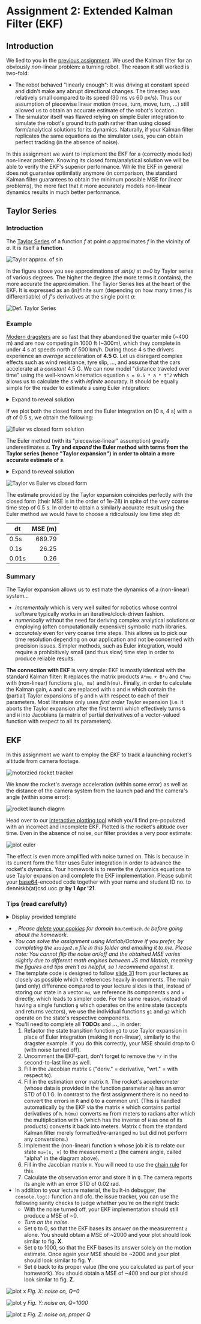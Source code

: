 # Assignment 2: Extended Kalman Filter (EKF)
## Introduction
We lied to you in the [previous assignment](https://github.com/denniskb/hy475/tree/master/assign1_kalman). We used the Kalman filter for an obviously *non*-linear problem: a turning robot. The reason it still worked is two-fold:

- The robot behaved "linearly enough": It was driving at constant speed and didn't make any abrupt directional changes. The timestep was relatively small compared to its speed (30 ms vs 60 px/s). Thus our assumption of piecewise linear motion (move, turn, move, turn, ...) still allowed us to obtain an accurate estimate of the robot's location.
- The simulator itself was flawed relying on simple Euler integration to simulate the robot's ground truth path rather than using closed form/analytical solutions for its dynamics. Naturally, if your Kalman filter replicates the same equations as the simulator uses, you can obtain perfect tracking (in the absence of noise).

In this assignment we want to implement the EKF for a (correctly modelled) non-linear problem. Knowing its closed form/analytical solution we will be able to verify the EKF's superior performance. While the EKF in general does not guarantee optimilatiy anymore (in comparison, the standard Kalman filter guarantees to obtain the minimum possible MSE for *linear* problems), the mere fact that it more accurately models non-linear dynamics results in much better performance.

## Taylor Series
### Introduction
The [Taylor Series](https://en.wikipedia.org/wiki/Taylor_series) of a function *f* at point *a* approximates *f* in the vicinity of *a*. It is itself a **function**.

![Taylor approx. of sin](https://upload.wikimedia.org/wikipedia/commons/thumb/e/e4/Sintay_SVG.svg/450px-Sintay_SVG.svg.png)

In the figure above you see approximations of *sin(x)* at *a=0* by Taylor series of various degrees. The higher the degree (the more terms it contains), the more accurate the approximation. The Taylor Series lies at the heart of the EKF. It is expressed as an (in)finite sum (depending on how many times *f* is differentiable) of *f*'s derivatives at the single point *a*:

![Def. Taylor Series](https://wikimedia.org/api/rest_v1/media/math/render/svg/46dd2bf78ad7d792988cf616a6ea94024f30b3d9)

### Example
[Modern dragsters](https://www.youtube.com/watch?v=rzlz7PAYV7Y) are so fast that they abandoned the quarter mile (~400 m) and are now competing in 1000 ft (~300m), which they complete in under 4 s at speeds north of 500 km/h. During those 4 s the drivers experience an *average* acceleration of **4.5 G**. Let us disregard complex effects such as wind resistance, tyre slip, ..., and assume that the cars accelerate at a *constant* 4.5 G. We can now model "distance traveled over time" using the well-known kinematics equation `s = 0.5 * a * t^2` which allows us to calculate the *s* with *infinite* accuracy. It should be equally simple for the reader to estimate *s* using Euler integration:

<details>
<summary>Expand to reveal solution</summary>

```matlab
s = s + v * dt;
v = v + 4.5G * dt;
```
</details>

If we plot both the closed form and the Euler integration on [0 s, 4 s] with a *dt* of 0.5 s, we obtain the following:

![Euler vs closed form solution](plot1.png)

The Euler method (with its "piecewise-linear" assumption) greatly underestimates *s*. **Try and *expand* the Euler method with terms from the Taylor series (hence "Taylor expansion") in order to obtain a more accurate estimate of *s***.

<details>
<summary>Expand to reveal solution</summary>
The function in question is the kinematic equation `f(t) = 0.5 * a * t^2` which is twice differentiable:

```
f'(t)  = a * t
f''(t) = a
```

Hence its Taylor series at point *p* is given by

```
T(x) = 0.5 * a * t^2  +  a * t * (x-p)  +  a/2 * (x-p)^2
```

Thus the Taylor expansion of the Euler method becomes:

```matlab
s = s + v * dt + 2.25G * dt^2;
v = v + 4.5G * dt;
```
</details>

![Taylor vs Euler vs closed form](plot2.png)

The estimate provided by the Taylor expansion coincides perfectly with the closed form (their MSE is in the order of 1e-28) in spite of the very coarse time step of 0.5 s. In order to obtain a similarly accurate result using the Euler method we would have to choose a ridiculously low time step *dt*:

|  dt   | MSE (m) |
| ----- | ------: |
| 0.5s  |  689.79 |
| 0.1s  |   26.25 |
| 0.01s |    0.26 |

### Summary
The Taylor expansion allows us to estimate the dynamics of a (non-linear) system...

- *incrementally* which is very well suited for robotics whose control software typically works in an iterative/clock-driven fashion.
- *numerically* without the need for deriving complex analytical solutions or employing (often computationally expensive) symbolic math libraries.
- *accurately* even for very coarse time steps. This allows us to pick our time resolution depending on our application and not be concerned with precision issues. Simpler methods, such as Euler integration, would require a prohibitively small (and thus slow) time step in order to produce reliable results.

**The connection with EKF** is very simple: EKF is mostly identical with the standard Kalman filter: It replaces the matrix products `A*mu + B*u` and `C*mu` with (non-linear) functions `g(u, mu)` and `h(mu)`. Finally, in order to calculate the Kalman gain, `A` and `C` are replaced with `G` and `H` which contain the (partial) Taylor expansions of `g` and `h` with respect to each of their parameters. Most literature only uses *first order* Taylor expansion (i.e. it aborts the Taylor expansion after the first term) which effectively turns `G` and `H` into Jacobians (a matrix of partial derivatives of a vector-valued function with respect to all its parameters).

## EKF
In this assignment we want to employ the EKF to track a launching rocket's altitude from camera footage.

![motorzied rocket tracker](https://i.stack.imgur.com/nieOY.jpg)

We know the rocket's average acceleration (within some error) as well as the distance of the camera system from the launch pad and the camera's angle (within some error):

![rocket launch diagrm](rocket.png)

Head over to our [interactive plotting tool](https://denniskb.github.io/hy475/assign2) which you'll find pre-populated with an incorrect and incomplete EKF. Plotted is the rocket's altitude over time. Even in the absence of noise, our filter provides a very poor estimate:

![plot euler](plot3.png)

The effect is even more amplified with noise turned on. This is because in its current form the filter uses Euler integration in order to advance the rocket's dynamics. Your homework is to rewrite the dynamics equations to use Taylor expansion and complete the EKF implementation. Please submit your [base64](https://www.utilities-online.info/base64)-encoded code together with your name and student ID no. to denniskb(at)csd.uoc.gr **by 1 Apr '21**.

### Tips (read carefully)
<details>
<summary>Display provided template</summary>

```javascript
if (typeof this.s === 'undefined') {
  // state (mu):
  this.s = 0; // altitude (m)
  this.v = 0; // velocity (m/s)

  this.S = math.zeros(2, 2);
}

// PREDICTION

// TODO: Use Taylor expansion for higher accuracy:
// g(mu)
function g1(s, v) { return s + v * dt; }
function g2(s, v) { return v + a * dt; }

// mu = g(mu)
this.s = g1(this.s, this.v);
this.v = g2(this.s, this.v);

/* TODO: Uncomment and implement EKF
var G = [
  [deriv. of g1 wrt. s, deriv. of g1 wrt. v],
  [deriv. of g2 wrt. s, deriv. of g2 wrt. v]
];
var GT = math.transpose(G);

var R = math.dotPow([
  [est. err. in s, 0],
  [0, est. err. in v]
], 2);

// S = G*S*GT + R
this.S = math.add(math.multiply(G, this.S, GT), R);

// CORRECTION

// h(mu)
function h(s, v) { ... }

var H = [
  deriv. of h wrt. s, deriv. of h wrt. v
];
var HT = math.transpose(H);

var Q = math.pow(obs. err. in z, 2);

// K = S*HT*(H*S*HT + Q)^-1
var K = math.multiply(
  this.S, HT, math.inv(math.add(math.multiply(H, this.S, HT), Q))
);

// mu = mu + K*(z - h(mu))
[this.s, this.v] = math.add(
  [this.s, this.v],
  math.multiply(K, z - h(this.s, this.v))
)._data;

// S = (I-K*H)*S
this.S = math.multiply(
  math.subtract(math.identity(2), math.multiply(K, H)), this.S
);
*/

return this.s;
```
</details>

- <a name="updt" href="#updt">&nbsp;</a> *Please [delete your cookies](https://lmgtfy.app/?q=delete+cookies+firefox) for domain `bautembach.de` before going about the homework*.
- *You can solve the assignment using Matlab/Octave if you prefer, by completing the `assign2.m` file in this folder and emailing it to me. Please note: You cannot flip the noise on/off and the obtained MSE varies slightly due to different math engines between JS and Matlab, meaning the figures and tips aren't as helpful, so I recommend against it.*
- The template code is designed to follow [slide 31](https://www.csd.uoc.gr/~hy475/lectures/2.kalman.ppt) from your lectures as closely as possible which it references heavily in comments. The main (and only) difference compared to your lecture slides is that, instead of storing our state in a vector `mu`, we reference its components `s` and `v` directly, which leads to simpler code. For the same reason, instead of having a single function `g` which operates on the entire state (accepts and returns vectors), we use the individual functions `g1` and `g2` which operate on the state's respective components.
- You'll need to complete all **TODO**s and **...**, in order:
    1. Refactor the state transition function `g1` to use Taylor expansion in place of Euler integration (making it non-linear), similarly to the dragster example. If you do this correctly, your MSE should drop to 0 (with noise turned off).
    2. Uncomment the EKF-part, don't forget to remove the `*/` in the second-to-last line as well.
    3. Fill in the Jacobian matrix `G` ("deriv." = derivative, "wrt." = with respect to).
    4. Fill in the estimation error matrix `R`. The rocket's accelerometer (whose data is provided in the function parameter `a`) has an error STD of 0.1 G. In contrast to the first assignment there is no need to convert the errors in `R` and `Q` to a common unit. (This is handled automatically by the EKF via the matrix `H` which contains partial derivatives of `h`. `h(mu)` converts `mu` from meters to radians after which the multiplication with `K` (which has the inverse of `H` as one of its products) converts it back into meters. Matrix `C` from the standard Kalman filter merely formatted/re-arranged `mu` but did not perform any conversions.)
    5. Implement the (non-linear) function `h` whose job it is to relate our state `mu=[s, v]` to the measurement `z` (the camera angle, called "alpha" in the diagram above).
    6. Fill in the Jacobian matrix `H`. You will need to use the [chain rule](https://en.wikipedia.org/wiki/Chain_rule) for this.
    7. Calculate the observation error and store it in `Q`. The camera reports its angle with an error STD of 0.02 rad.
- In addition to your lecture material, the built-in debugger, the `console.log()` function and ofc. the issue tracker, you can use the following sanity checks to judge whether you're on the right track:
    - With the noise turned off, your EKF implementation should still produce a MSE of ~0.
    - *Turn on the noise*.
    - Set `Q` to 0, so that the EKF bases its answer on the measurement `z` alone. You should obtain a MSE of ~2000 and your plot should look similar to fig. **X**.
    - Set `Q` to 1000, so that the EKF bases its answer solely on the motion estimate. Once again your MSE should be ~2000 and your plot should look similar to fig. **Y**.
    - Set `Q` back to its proper value (the one you calculated as part of your homework). You should obtain a MSE of ~400 and our plot should look similar to fig. **Z**.

![plot x](plotx.png)
*Fig. X: noise on, Q=0*

![plot y](ploty.png)
*Fig. Y: noise on, Q=1000*

![plot z](plotz.png)
*Fig. Z: noise on, proper Q*